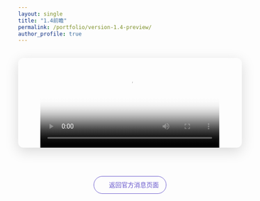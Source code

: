 ```yaml
---
layout: single
title: "1.4前瞻"
permalink: /portfolio/version-1.4-preview/
author_profile: true
---
```


<style>
  .video-container {
    position: relative;
    margin: 2rem auto;
    border-radius: 12px;
    overflow: hidden;
    box-shadow: 0 8px 30px rgba(0,0,0,0.15);
    transition: box-shadow 0.3s ease;
  }
  .video-container:hover {
    box-shadow: 0 12px 40px rgba(0,0,0,0.2);
  }
  video {
    transition: transform 0.5s ease;
  }
  .video-container:hover video {
    transform: scale(1.02);
  }
  .back-link {
    display: inline-block;
    margin: 2rem auto;
    padding: 8px 16px;
    color: #6a5acd;
    text-decoration: none;
    border: 1px solid #6a5acd;
    border-radius: 20px;
    transition: all 0.3s ease;
  }
  .back-link:hover {
    background: #6a5acd;
    color: white;
    transform: translateX(-4px);
  }
  .back-link::before {
    content: '← ';
    opacity: 0;
    transition: opacity 0.3s ease;
  }
  .back-link:hover::before {
    opacity: 1;
  }
</style>

<div class="video-container" style="display: flex; justify-content: center; overflow: hidden;">
  <video width="80%" max-width="1000px" height="auto" controls poster="{{ site.baseurl }}/images/1.4banben.png">
    <source src="{{ site.baseurl }}/images/1.4banben.mp4" type="video/mp4">
    您的浏览器不支持视频播放，请更新浏览器或使用其他浏览器。
  </video>
</div>

<div style="margin: 2rem auto; max-width: 800px; line-height: 1.6; text-align: center;">
  <a href="{{ site.baseurl }}/portfolio/" class="back-link">返回官方消息页面</a>
</div>
